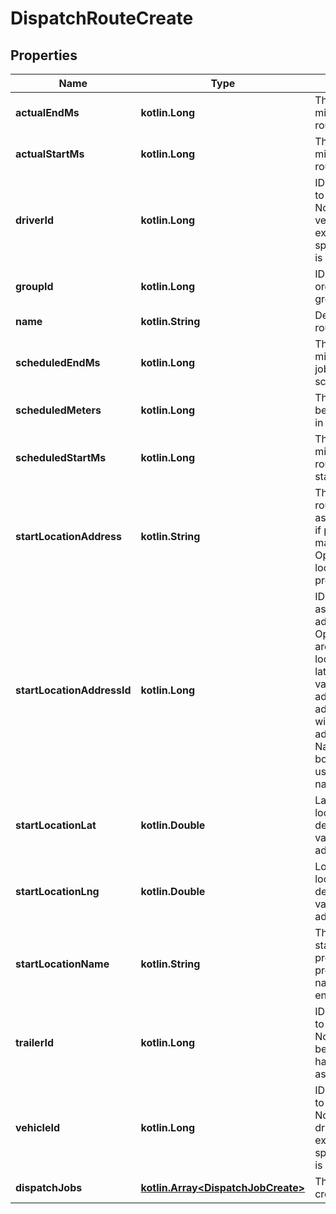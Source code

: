 
# DispatchRouteCreate

## Properties
Name | Type | Description | Notes
------------ | ------------- | ------------- | -------------
**actualEndMs** | **kotlin.Long** | The time in Unix epoch milliseconds that the route actually ended. |  [optional]
**actualStartMs** | **kotlin.Long** | The time in Unix epoch milliseconds that the route actually started. |  [optional]
**driverId** | **kotlin.Long** | ID of the driver assigned to the dispatch route. Note that driver_id and vehicle_id are mutually exclusive. If neither is specified, then the route is unassigned. |  [optional]
**groupId** | **kotlin.Long** | ID of the group if the organization has multiple groups (optional). |  [optional]
**name** | **kotlin.String** | Descriptive name of this route. | 
**scheduledEndMs** | **kotlin.Long** | The time in Unix epoch milliseconds that the last job in the route is scheduled to end. | 
**scheduledMeters** | **kotlin.Long** | The distance expected to be traveled for this route in meters. |  [optional]
**scheduledStartMs** | **kotlin.Long** | The time in Unix epoch milliseconds that the route is scheduled to start. | 
**startLocationAddress** | **kotlin.String** | The address of the route&#39;s starting location, as it would be recognized if provided to maps.google.com. Optional if a valid start location address ID is provided. |  [optional]
**startLocationAddressId** | **kotlin.Long** | ID of the start location associated with an address book entry. Optional if valid values are provided for start location address or latitude/longitude. If a valid start location address ID is provided, address/latitude/longitude will be used from the address book entry. Name of the address book entry will only be used if the start location name is not provided. |  [optional]
**startLocationLat** | **kotlin.Double** | Latitude of the start location in decimal degrees. Optional if a valid start location address ID is provided. |  [optional]
**startLocationLng** | **kotlin.Double** | Longitude of the start location in decimal degrees. Optional if a valid start location address ID is provided. |  [optional]
**startLocationName** | **kotlin.String** | The name of the route&#39;s starting location. If provided, it will take precedence over the name of the address book entry. |  [optional]
**trailerId** | **kotlin.Long** | ID of the trailer assigned to the dispatch route. Note that trailers can only be assigned to routes that have a Vehicle or Driver assigned to them. |  [optional]
**vehicleId** | **kotlin.Long** | ID of the vehicle assigned to the dispatch route. Note that vehicle_id and driver_id are mutually exclusive. If neither is specified, then the route is unassigned. |  [optional]
**dispatchJobs** | [**kotlin.Array&lt;DispatchJobCreate&gt;**](DispatchJobCreate.md) | The dispatch jobs to create for this route. | 



